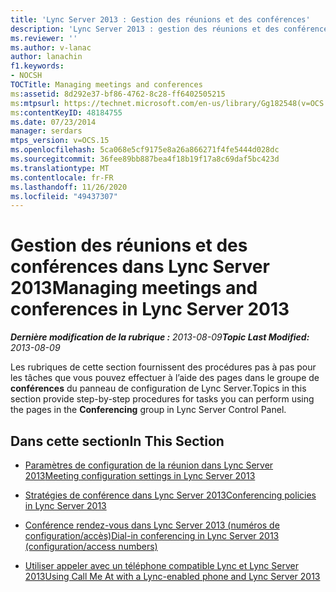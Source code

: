```yaml
---
title: 'Lync Server 2013 : Gestion des réunions et des conférences'
description: 'Lync Server 2013 : gestion des réunions et des conférences.'
ms.reviewer: ''
ms.author: v-lanac
author: lanachin
f1.keywords:
- NOCSH
TOCTitle: Managing meetings and conferences
ms:assetid: 8d292e37-bf86-4762-8c28-ff6402505215
ms:mtpsurl: https://technet.microsoft.com/en-us/library/Gg182548(v=OCS.15)
ms:contentKeyID: 48184755
ms.date: 07/23/2014
manager: serdars
mtps_version: v=OCS.15
ms.openlocfilehash: 5ca068e5cf9175e8a26a866271f4fe5444d028dc
ms.sourcegitcommit: 36fee89bb887bea4f18b19f17a8c69daf5bc423d
ms.translationtype: MT
ms.contentlocale: fr-FR
ms.lasthandoff: 11/26/2020
ms.locfileid: "49437307"
---
```

# <a name="managing-meetings-and-conferences-in-lync-server-2013"></a><span data-ttu-id="0fbd6-103">Gestion des réunions et des conférences dans Lync Server 2013</span><span class="sxs-lookup"><span data-stu-id="0fbd6-103">Managing meetings and conferences in Lync Server 2013</span></span>

<div data-xmlns="http://www.w3.org/1999/xhtml">

<div class="topic" data-xmlns="http://www.w3.org/1999/xhtml" data-msxsl="urn:schemas-microsoft-com:xslt" data-cs="https://msdn.microsoft.com/">

<div data-asp="https://msdn2.microsoft.com/asp">



</div>

<div id="mainSection">

<div id="mainBody"><span data-ttu-id="0fbd6-104">

<span> </span></span><span class="sxs-lookup"><span data-stu-id="0fbd6-104">

<span> </span></span></span>

<span data-ttu-id="0fbd6-105">_**Dernière modification de la rubrique :** 2013-08-09_</span><span class="sxs-lookup"><span data-stu-id="0fbd6-105">_**Topic Last Modified:** 2013-08-09_</span></span>

<span data-ttu-id="0fbd6-106">Les rubriques de cette section fournissent des procédures pas à pas pour les tâches que vous pouvez effectuer à l’aide des pages dans le groupe de **conférences** du panneau de configuration de Lync Server.</span><span class="sxs-lookup"><span data-stu-id="0fbd6-106">Topics in this section provide step-by-step procedures for tasks you can perform using the pages in the **Conferencing** group in Lync Server Control Panel.</span></span>

<div>

## <a name="in-this-section"></a><span data-ttu-id="0fbd6-107">Dans cette section</span><span class="sxs-lookup"><span data-stu-id="0fbd6-107">In This Section</span></span>

  - [<span data-ttu-id="0fbd6-108">Paramètres de configuration de la réunion dans Lync Server 2013</span><span class="sxs-lookup"><span data-stu-id="0fbd6-108">Meeting configuration settings in Lync Server 2013</span></span>](lync-server-2013-meeting-configuration-settings.md)

  - [<span data-ttu-id="0fbd6-109">Stratégies de conférence dans Lync Server 2013</span><span class="sxs-lookup"><span data-stu-id="0fbd6-109">Conferencing policies in Lync Server 2013</span></span>](lync-server-2013-conferencing-policies.md)

  - [<span data-ttu-id="0fbd6-110">Conférence rendez-vous dans Lync Server 2013 (numéros de configuration/accès)</span><span class="sxs-lookup"><span data-stu-id="0fbd6-110">Dial-in conferencing in Lync Server 2013 (configuration/access numbers)</span></span>](lync-server-2013-dial-in-conferencing-configuration-access-numbers.md)

  - [<span data-ttu-id="0fbd6-111">Utiliser appeler avec un téléphone compatible Lync et Lync Server 2013</span><span class="sxs-lookup"><span data-stu-id="0fbd6-111">Using Call Me At with a Lync-enabled phone and Lync Server 2013</span></span>](lync-server-2013-using-call-me-at-with-a-lync-enabled-phone.md)

<span data-ttu-id="0fbd6-112"></div>

</div>

<span> </span>

</div>

</div>

</span><span class="sxs-lookup"><span data-stu-id="0fbd6-112"></div>

</div>

<span> </span>

</div>

</div>

</span></span></div>

